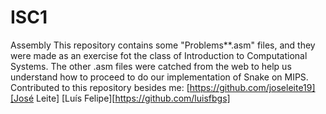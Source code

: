 # ISC1
Assembly
This repository contains some "Problems**.asm" files, and they were made as an exercise fot the class of Introduction to Computational Systems.
The other .asm files were catched from the web to help us understand how to proceed to do our implementation of Snake on MIPS.
Contributed to this repository besides me:
[https://github.com/joseleite19][José Leite]
[Luís Felipe][https://github.com/luisfbgs]
